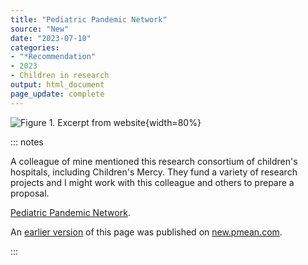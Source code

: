 ```yaml
---
title: "Pediatric Pandemic Network"
source: "New"
date: "2023-07-10"
categories:
- "*Recommendation"
- 2023
- Children in research
output: html_document
page_update: complete
---
```


![Figure 1. Excerpt from website](http://www.pmean.com/new-images/23/pediatric-pandemic-network-01.png){width=80%}

::: notes

A colleague of mine mentioned this research consortium of children's hospitals, including Children's Mercy. They fund a variety of research projects and I might work with this colleague and others to prepare a proposal.

[Pediatric Pandemic Network][ped1].

[ped1]: https://pedspandemicnetwork.org/

An [earlier version][sim2] of this page was published on [new.pmean.com][sim1].

[sim1]: http://new.pmean.com
[sim2]: http://new.pmean.com/pediatric-pandemic-network/

:::
